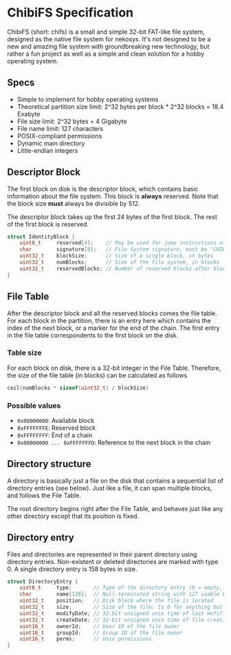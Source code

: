 # ChibiFS Specification
ChibiFS (short: chifs) is a small and simple 32-bit FAT-like file system, designed as the native file system for nekosys. It's not designed to be a new and amazing file system with groundbreaking new technology, but rather a fun project as well as a simple and clean solution for a hobby operating system.

## Specs 

- Simple to implement for hobby operating systems
- Theoretical partition size limit: 2^32 bytes per block * 2^32 blocks = 18.4 Exabyte
- File size limit: 2^32 bytes = 4 Gigabyte
- File name limit: 127 characters
- POSIX-compliant permissions
- Dynamic main directory
- Little-endian integers

## Descriptor Block

The first block on disk is the descriptor block, which contains basic information about the file system. This block is **always** reserved. Note that the block size **must** always be divisible by 512.

The descriptor block takes up the first 24 bytes of the first block. The rest of the first block is reserved.

```c
struct IdentityBlock {
    uint8_t     reserved[4];    // May be used for jump instructions etc.
    char        signature[8];   // File System signature, must be "CHIBIFS0"
    uint32_t    blockSize;      // Size of a single block, in bytes
    uint32_t    numBlocks;      // Size of the file system, in blocks
    uint32_t    reservedBlocks; // Number of reserved blocks after block 0
}
```

## File Table

After the descriptor block and all the reserved blocks comes the file table. For each block in the partition, there is an entry here which contains the index of the next block, or a marker for the end of the chain. The first entry in the file table correspondents to the first block on the disk.

### Table size

For each block on disk, there is a 32-bit integer in the File Table. Therefore, the size of the file table (in blocks) can be calculated as follows

```c
ceil(numBlocks * sizeof(uint32_t) / blockSize)
```

### Possible values

- `0x00000000`: Available block
- `0xFFFFFFFE`: Reserved block
- `0xFFFFFFFF`: End of a chain
- `0x00000000 ... 0xFFFFFFFD`: Reference to the next block in the chain

## Directory structure

A directory is basically just a file on the disk that contains a sequential list of directory entries (see below). Just like a file, it can span multiple blocks, and follows the File Table.

The root directory begins right after the File Table, and behaves just like any other directory except that its position is fixed.

## Directory entry

Files and directories are represented in their parent directory using directory entries. Non-existent or deleted directories are marked with type 0. A single directory entry is 158 bytes in size.

```c
struct DirectoryEntry {
    uint8_t     type;       // Type of the directory entry (0 = empty, 1 = file, 2 = dir)
    char        name[128];  // Null-terminated string with 127 usable bytes
    uint32_t    position;   // Disk block where the file is located
    uint32_t    size;       // Size of the file. Is 0 for anything but type #1
    uint32_t    modifyDate; // 32-bit unsigned unix time of last mofification
    uint32_t    createDate; // 32-bit unsigned unix time of file creation
    uint16_t    ownerId;    // User ID of the file owner
    uint16_t    groupId;    // Group ID of the file owner
    uint16_t	perms;      // Unix permissions
}
```
